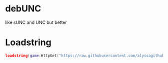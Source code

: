 # debUNC
like sUNC and UNC but better
# Loadstring
```lua
loadstring(game:HttpGet("https://raw.githubusercontent.com/alyssagithub/debUNC/refs/heads/main/debUNC.luau"))()
```

